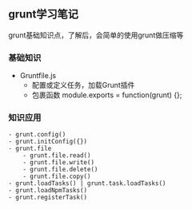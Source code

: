 ## grunt学习笔记
grunt基础知识点，了解后，会简单的使用grunt做压缩等
### 基础知识
- Gruntfile.js
    - 配置或定义任务，加载Grunt插件
    - 包裹函数 module.exports = function(grunt) {};
### 知识应用
    - grunt.config()
    - grunt.initConfig({})
    - grunt.file
        - grunt.file.read()
        - grunt.file.write()
        - grunt.file.delete()
        - grunt.file.copy()
    - grunt.loadTasks() | grunt.task.loadTasks()
    - grunt.loadNpmTasks()
    - grunt.registerTask()
